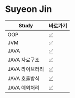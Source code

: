 # Suyeon Jin

|Study|바로가기|
|---|---|
|OOP|[:white_check_mark:](../jsy/oop.md)|
|JVM|[:white_check_mark:](../jsy/jvm.md)|
|JAVA|[:white_check_mark:](../jsy/java.md)|
|JAVA 자료구조|[:white_check_mark:](../jsy/structure.md)|
|JAVA 라이브러리|[:white_check_mark:](../jsy/lib.md)|
|JAVA 호출방식|[:white_check_mark:](../jsy/call.md)|
|JAVA 예외처리|[:white_check_mark:](../jsy/exception.md)|